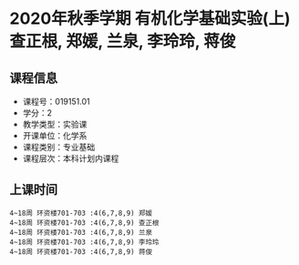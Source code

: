 # 2020年秋季学期 有机化学基础实验(上) 查正根, 郑媛, 兰泉, 李玲玲, 蒋俊






## 课程信息

- 课程号：019151.01
- 学分：2
- 教学类型：实验课
- 开课单位：化学系
- 课程类别：专业基础
- 课程层次：本科计划内课程

## 上课时间

```
4~18周 环资楼701-703 :4(6,7,8,9) 郑媛
4~18周 环资楼701-703 :4(6,7,8,9) 查正根
4~18周 环资楼701-703 :4(6,7,8,9) 兰泉
4~18周 环资楼701-703 :4(6,7,8,9) 李玲玲
4~18周 环资楼701-703 :4(6,7,8,9) 蒋俊
```

